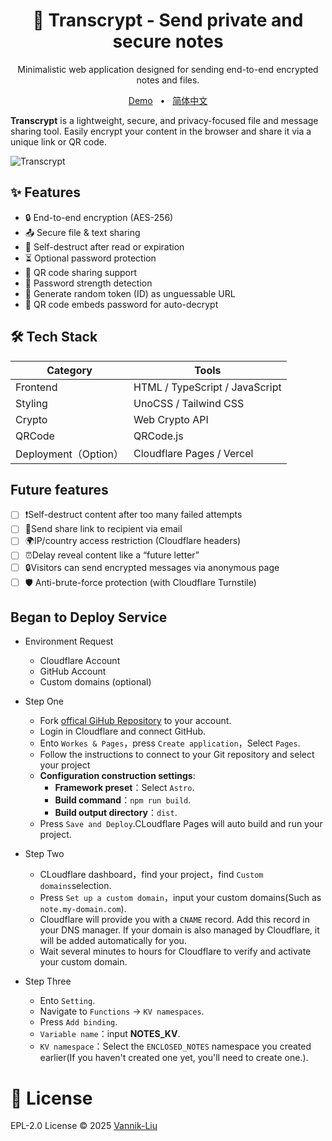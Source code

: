 <h1 align="center">
  🔐 Transcrypt - Send private and secure notes
</h1>
<p align="center">
  Minimalistic web application designed for sending end-to-end encrypted notes and files.
</p>

<p align="center">
  <a href="https://enclosed.cc">Demo</a>
  <span>&nbsp;&nbsp;•&nbsp;&nbsp;</span>
  <a href="https://github.com/LogicLord-Liu/Encrypted-Share-Notes/blob/main/README_zh-CN.md">简体中文</a>
</p>

**Transcrypt** is a lightweight, secure, and privacy-focused file and message sharing tool.
Easily encrypt your content in the browser and share it via a unique link or QR code.

![Transcrypt](https://lorcan.dpdns.org/TranscryptScreenShot.png)

## ✨ Features

- 🔒 End-to-end encryption (AES-256)
- 📤 Secure file & text sharing
- 🧨 Self-destruct after read or expiration
- ⏳ Optional password protection
- 🔐 QR code sharing support
- 📱 Password strength detection
- 🧩 Generate random token (ID) as unguessable URL
- 📶 QR code embeds password for auto-decrypt

## 🛠 Tech Stack

| Category           | Tools                              |
|----------------|----------------------------------------|
| Frontend       | HTML / TypeScript / JavaScript         |
| Styling        | UnoCSS / Tailwind CSS                  |
| Crypto         | Web Crypto API                         |
| QRCode     | QRCode.js                              |
| Deployment（Option）| Cloudflare Pages / Vercel             |

## Future features

- [ ] ❗Self-destruct content after too many failed attempts
- [ ] 📧Send share link to recipient via email
- [ ] 🌍IP/country access restriction (Cloudflare headers)
- [ ] ⏰Delay reveal content like a “future letter”
- [ ] 🔒Visitors can send encrypted messages via anonymous page
- [ ] 🛡️ Anti-brute-force protection (with Cloudflare Turnstile)

## Began to Deploy Service

- Environment Request
  - Cloudflare Account
  - GitHub Account
  - Custom domains (optional)

- Step One
  - Fork [offical GiHub Repository](https://github.com/LogicLord-Liu/Encrypted-Share-Notes) to your account.
  - Login in Cloudflare and connect GitHub.
  - Ento `Workes & Pages`，press `Create application`，Select `Pages`.
  - Follow the instructions to connect to your Git repository and select your project
  - **Configuration construction settings**:
    - **Framework preset**：Select `Astro`.
    - **Build command**：`npm run build`.
    - **Build output directory**：`dist`.
  - Press `Save and Deploy`.CLoudflare Pages will auto build and run your project.

- Step Two
  - CLoudflare dashboard，find your project，find `Custom domains`selection.
  - Press `Set up a custom domain`，input your custom domains(Such as `note.my-domain.com`).
  - Cloudflare will provide you with a `CNAME` record. Add this record in your DNS manager. If your domain is also managed by Cloudflare, it will be added automatically for you.
  - Wait several minutes to hours for Cloudflare to verify and activate your custom domain.

- Step Three
  - Ento `Setting`.
  - Navigate to `Functions` -> `KV namespaces`.
  - Press `Add binding`.
  - `Variable name`：input **NOTES_KV**.
  - `KV namespace`：Select the `ENCLOSED_NOTES` namespace you created earlier(If you haven't created one yet, you'll need to create one.).

# 📄 License

EPL-2.0 License © 2025 [Vannik-Liu](https://github.com/LogicLord-Liu/)
